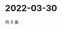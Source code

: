# 2022-03-30

共 0 条

<!-- BEGIN WEIBO -->
<!-- 最后更新时间 Wed Mar 30 2022 13:14:28 GMT+0800 (China Standard Time) -->

<!-- END WEIBO -->
